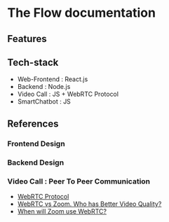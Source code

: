 # The Flow documentation

## Features


## Tech-stack

 - Web-Frontend : React.js
 - Backend : Node.js
 - Video Call : JS + WebRTC Protocol
 - SmartChatbot : JS 




## References 

### Frontend Design
 



### Backend Design


### Video Call : Peer To Peer Communication
- [WebRTC Protocol](https://hpbn.co/webrtc/)
- [WebRTC vs Zoom. Who has Better Video Quality?](https://bloggeek.me/webrtc-vs-zoom-video-quality/)
- [ When will Zoom use WebRTC? ](https://bloggeek.me/when-will-zoom-use-webrtc/)